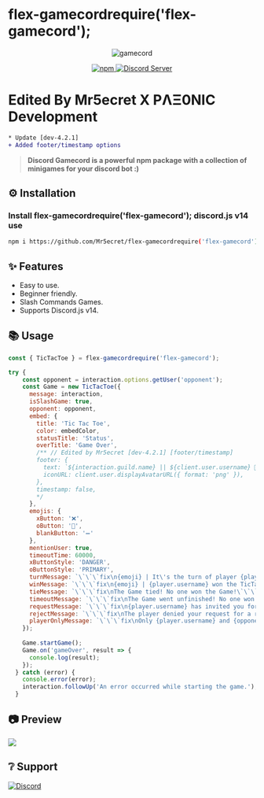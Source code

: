 # **flex-gamecordrequire('flex-gamecord');**

<p align="center">
  <img src="https://cdn.discordapp.com/attachments/818900078077018162/1042159279597166682/banner.png" alt="gamecord" />
</p>

<p align="center">
  <a href="https://www.npmjs.com/package/discord-gamecord">
    <img src="https://img.shields.io/npm/dt/discord-gamecord?style=for-the-badge" alt="npm" />
  </a>

  <a href="https://discord.gg/invite/GaczkwfgV9">
    <img src="https://img.shields.io/discord/800631529351938089?color=5865F2&label=Aniket&style=for-the-badge" alt="Discord Server" />
  </a>
</p>

<p align="center">
  <h1>Edited By Mr5ecret X PΛΞ0NIC Development</h1>
</p>

```diff
* Update [dev-4.2.1]
+ Added footer/timestamp options
```

> **Discord Gamecord is a powerful npm package with a collection of minigames for your discord bot :)**


## **⚙️ Installation** 

### Install flex-gamecordrequire('flex-gamecord'); discord.js v14 use
```sh
npm i https://github.com/Mr5ecret/flex-gamecordrequire('flex-gamecord');.git
```

## **✨ Features**

- Easy to use.
- Beginner friendly.
- Slash Commands Games.
- Supports Discord.js v14.


## **📚 Usage**
```js
const { TicTacToe } = flex-gamecordrequire('flex-gamecord');

try {
    const opponent = interaction.options.getUser('opponent');
    const Game = new TicTacToe({
      message: interaction,
      isSlashGame: true,
      opponent: opponent,
      embed: {
        title: 'Tic Tac Toe',
        color: embedColor,
        statusTitle: 'Status',
        overTitle: 'Game Over',
        /** // Edited by Mr5ecret [dev-4.2.1] [footer/timestamp]
        footer: {
          text: `${interaction.guild.name} || ${client.user.username} 🌟 PΛΞ0NIC`,
          iconURL: client.user.displayAvatarURL({ format: 'png' }),
        },
        timestamp: false,
        */
      },
      emojis: {
        xButton: '❌',
        oButton: '🔵',
        blankButton: '➖'
      },
      mentionUser: true,
      timeoutTime: 60000,
      xButtonStyle: 'DANGER',
      oButtonStyle: 'PRIMARY',
      turnMessage: `\`\`\`fix\n{emoji} | It\'s the turn of player {player.username}.\`\`\``,
      winMessage: `\`\`\`fix\n{emoji} | {player.username} won the TicTacToe Game.\`\`\``,
      tieMessage: `\`\`\`fix\nThe Game tied! No one won the Game!\`\`\``,
      timeoutMessage: `\`\`\`fix\nThe Game went unfinished! No one won the Game!\`\`\``,
      requestMessage: `\`\`\`fix\n{player.username} has invited you for a round of Tic Tac Toe.\`\`\``,
      rejectMessage: `\`\`\`fix\nThe player denied your request for a round of Tic Tac Toe.\`\`\``,
      playerOnlyMessage: `\`\`\`fix\nOnly {player.username} and {opponent.username} can use these buttons.\`\`\``,
    });
 
    Game.startGame();
    Game.on('gameOver', result => {
      console.log(result);
    });
  } catch (error) {
    console.error(error);
    interaction.followUp('An error occurred while starting the game.');
  }
```


## **📷 Preview**
<img src="https://cdn.discordapp.com/attachments/818900078077018162/1042159356780757072/Preview.png">

## **❔ Support**
<a href="https://discord.gg/invite/GaczkwfgV9"><img src="https://invidget.switchblade.xyz/GaczkwfgV9" alt="Discord"></a>

